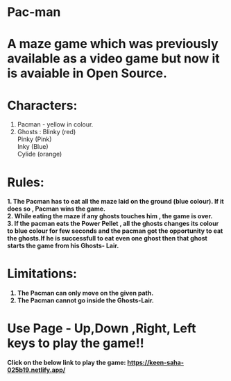 # Pac-man


# A maze game which was previously available as a video game but now it is avaiable in Open Source.

# Characters:
1. Pacman - yellow in colour.
2. Ghosts : Blinky (red) <br>
            Pinky (Pink) <br>
            Inky (Blue)  <br>
            Cylide (orange) 

# Rules:
<b> 1. The Pacman has to eat all the maze laid on the ground (blue colour). If it does so , Pacman wins the game. <br>
2. While eating the maze if any ghosts touches him , the game is over. <br> 
3. If the pacman eats the Power Pellet , all the ghosts changes its colour to blue colour for few seconds and the pacman got the opportunity to eat the ghosts.If he is successfull to eat even one ghost then that ghost starts the game from his Ghosts- Lair. 

# Limitations:
1. The Pacman can only move on the given path.
2. The Pacman cannot go inside the Ghosts-Lair.

# Use Page - Up,Down ,Right, Left keys to play the game!!



<b>Click on the below link to play the game:
https://keen-saha-025b19.netlify.app/
